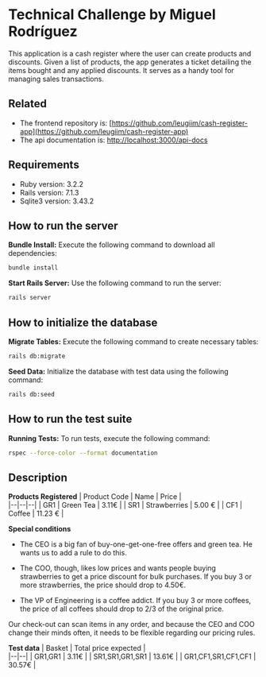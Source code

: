 # Technical Challenge by Miguel Rodríguez

This application is a cash register where the user can create products and discounts. Given a list of products, the app generates a ticket detailing the items bought and any applied discounts. It serves as a handy tool for managing sales transactions.

## Related

- The frontend repository is: [https://github.com/leugiim/cash-register-app](https://github.com/leugiim/cash-register-app)
- The api documentation is: [http://localhost:3000/api-docs](http://localhost:3000/api-docs)

## Requirements

- Ruby version: 3.2.2
- Rails version: 7.1.3
- Sqlite3 version: 3.43.2

## How to run the server

**Bundle Install:** Execute the following command to download all dependencies:

```bash
bundle install
```

**Start Rails Server:** Use the following command to run the server:

```bash
rails server
```

## How to initialize the database

**Migrate Tables:** Execute the following command to create necessary tables:

```bash
rails db:migrate
```

**Seed Data:** Initialize the database with test data using the following command:

```bash
rails db:seed
```

## How to run the test suite

**Running Tests:** To run tests, execute the following command:

```bash
rspec --force-color --format documentation
```

## Description

**Products Registered**
| Product Code | Name | Price |  
|--|--|--|
| GR1 | Green Tea | 3.11€ |
| SR1 | Strawberries | 5.00 € |
| CF1 | Coffee | 11.23 € |

**Special conditions**

- The CEO is a big fan of buy-one-get-one-free offers and green tea.
  He wants us to add a rule to do this.

- The COO, though, likes low prices and wants people buying strawberries to get a price discount for bulk purchases.
  If you buy 3 or more strawberries, the price should drop to 4.50€.

- The VP of Engineering is a coffee addict.
  If you buy 3 or more coffees, the price of all coffees should drop to 2/3 of the original price.

Our check-out can scan items in any order, and because the CEO and COO change their minds often, it needs to be flexible regarding our pricing rules.

**Test data**
| Basket | Total price expected |  
|--|--|
| GR1,GR1 | 3.11€ |
| SR1,SR1,GR1,SR1 | 13.61€ |
| GR1,CF1,SR1,CF1,CF1 | 30.57€ |
